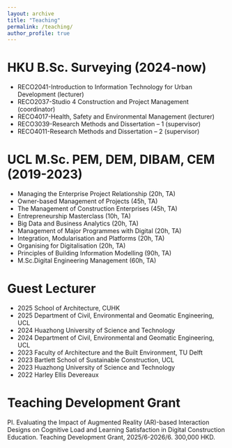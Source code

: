 ```yaml
---
layout: archive
title: "Teaching"
permalink: /teaching/
author_profile: true
---
```


# HKU B.Sc. Surveying (2024-now)
* RECO2041-Introduction to Information Technology for Urban Development (lecturer)
* RECO2037-Studio 4 Construction and Project Management (coordinator)
* RECO4017-Health, Safety and Environmental Management (lecturer)
* RECO3039-Research Methods and Dissertation – 1 (supervisor)
* RECO4011-Research Methods and Dissertation – 2 (supervisor)

# UCL M.Sc. PEM, DEM, DIBAM, CEM (2019-2023)
* Managing the Enterprise Project Relationship (20h, TA)
* Owner-based Management of Projects (45h, TA)
* The Management of Construction Enterprises (45h, TA)
* Entrepreneurship Masterclass (10h, TA)
* Big Data and Business Analytics (20h, TA)
* Management of Major Programmes with Digital (20h, TA)
* Integration, Modularisation and Platforms (20h, TA)
* Organising for Digitalisation (20h, TA)
* Principles of Building Information Modelling (90h, TA)
* M.Sc.Digital Engineering Management (60h, TA)

# Guest Lecturer
* 2025 School of Architecture, CUHK 
* 2025 Department of Civil, Environmental and Geomatic Engineering, UCL 
* 2024 Huazhong University of Science and Technology 
* 2024 Department of Civil, Environmental and Geomatic Engineering, UCL 
* 2023 Faculty of Architecture and the Built Environment, TU Delft 
* 2023 Bartlett School of Sustainable Construction, UCL 
* 2023 Huazhong University of Science and Technology 
* 2022 Harley Ellis Devereaux

# Teaching Development Grant
PI. Evaluating the Impact of Augmented Reality (AR)-based Interaction Designs on Cognitive Load and Learning Satisfaction in Digital Construction Education. Teaching Development Grant, 2025/6-2026/6. 300,000 HKD.
